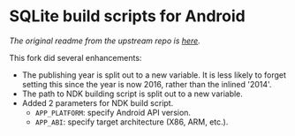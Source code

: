 # SQLite build scripts for Android

*The original readme from the upstream repo is [here](README-original.md).*

This fork did several enhancements:

+ The publishing year is split out to a new variable. It is less likely to forget setting this since the year is now 2016, rather than the inlined '2014'.
+ The path to NDK building script is split out to a new variable.
+ Added 2 parameters for NDK build script.
  + `APP_PLATFORM`: specify Android API version.
  + `APP_ABI`: specify target architecture (X86, ARM, etc.).
